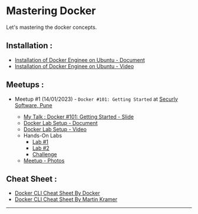 # Mastering Docker
Let's mastering the docker concepts. 

## Installation :

- [Installation of Docker Enginee on Ubuntu - Document](https://gist.github.com/akshayithape-devops/f7ca100ce6edf170a522816f93bac6f8)
- [Installation of Docker Enginee on Ubuntu - Video](https://www.youtube.com/watch?v=lqFvoEBHSIQ&t=5s)

## Meetups :

- Meetup #1 (14/01/2023) - `Docker #101: Getting Started` at [Securly Software, Pune](https://www.securly.com/)

    - [My Talk : Docker #101: Getting Started - Slide](./slides/)
    - [Docker Lab Setup - Document](https://gist.github.com/akshayithape-devops/2d9c73f45a3ee15964efe4411f5fcb30)
    - [Docker Lab Setup - Video](https://www.youtube.com/watch?v=GpcN97zLPpA)
    - Hands-On Labs
        - [Lab #1](./labs/lab-1.md)
        - [Lab #2](./labs/lab-2.md)
        - [Challenge](./labs/challenge-1.md)
    - [Meetup - Photos](./photos/14-01-2022/)

## Cheat Sheet :

- [Docker CLI Cheat Sheet By Docker](./cheatsheets/docker_cheatsheet_1.pdf)
- [Docker CLI Cheat Sheet By Martin Kramer](./cheatsheets/docker_cheatsheet_2.pdf)

---